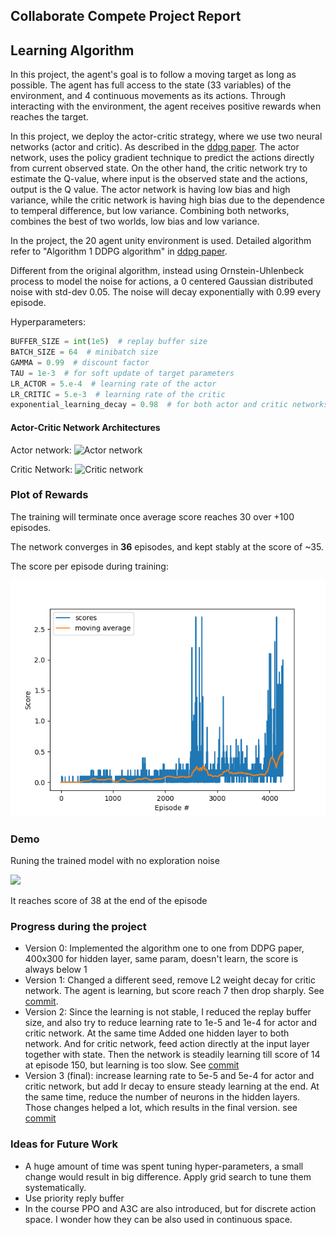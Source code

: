 ## Collaborate Compete Project Report

## Learning Algorithm

In this project, the agent's goal is to follow a moving target as long as possible. The agent has full access to the
state (33 variables) of the environment, and 4 continuous movements as its actions. Through interacting with the
environment, the agent receives positive rewards when reaches the target.

In this project, we deploy the actor-critic strategy, where we use two neural networks (actor and critic). As described
in the [ddpg paper](https://arxiv.org/abs/1509.02971). The actor network, uses the policy gradient technique to predict
the actions directly from current observed state. On the other hand, the critic network try to estimate the Q-value,
where input is the observed state and the actions, output is the Q value. The actor network is having low bias and high
variance, while the critic network is having high bias due to the dependence to temperal difference, but low variance.
Combining both networks, combines the best of two worlds, low bias and low variance.

In the project, the 20 agent unity environment is used. Detailed algorithm refer to "Algorithm 1 DDPG algorithm"
in [ddpg paper](https://arxiv.org/abs/1509.02971).

Different from the original algorithm, instead using Ornstein-Uhlenbeck process to model the noise for actions, a 0
centered Gaussian distributed noise with std-dev 0.05. The noise will decay exponentially with 0.99 every episode.

Hyperparameters:

```python
BUFFER_SIZE = int(1e5)  # replay buffer size
BATCH_SIZE = 64  # minibatch size
GAMMA = 0.99  # discount factor
TAU = 1e-3  # for soft update of target parameters
LR_ACTOR = 5.e-4  # learning rate of the actor
LR_CRITIC = 5.e-3  # learning rate of the critic
exponential_learning_decay = 0.98  # for both actor and critic networks
```

#### Actor-Critic Network Architectures

Actor network:
![Actor network](network_diagrams/actor.png)

Critic Network:
![Critic network](network_diagrams/critic.png)

### Plot of Rewards

The training will terminate once average score reaches 30 over +100 episodes.

The network converges in **36** episodes, and kept stably at the score of ~35.

The score per episode during training:

![](maddpg_score.png)

### Demo

Runing the trained model with no exploration noise

![](result_demo.gif)

It reaches score of 38 at the end of the episode

### Progress during the project
- Version 0: Implemented the algorithm one to one from DDPG paper, 400x300 for hidden layer, same param, doesn't learn, the score is always below 1
- Version 1: Changed a different seed, remove L2 weight decay for critic network. The agent is learning, but score reach 7 then drop
sharply. See [commit](https://github.com/xeonqq/p2_continous_control/blob/51843209594a746ad9d48b38584ec8a29aece396/ddpg_score.png).
- Version 2: Since the learning is not stable, I reduced the replay buffer size, and also try to reduce learning rate to 1e-5 and 1e-4 for actor and critic network. At the same time
 Added one hidden layer to both network. And for critic network, feed action directly at the input layer together with state. Then the 
network is steadily learning till score of 14 at episode 150, but learning is too slow.
See [commit](https://github.com/xeonqq/p2_continous_control/commit/5d5c240d20db83ab6ae75ae614a704b009bd4f9c)
- Version 3 (final): increase learning rate  to 5e-5 and 5e-4 for actor and critic network, but add lr decay to ensure steady learning at the end. At the same time,
reduce the number of neurons in the hidden layers. Those changes helped a lot, which results in the final version. see [commit](https://github.com/xeonqq/p2_continous_control/commit/57086a8ae904760b4f46910f96396d09517d070a)
### Ideas for Future Work

- A huge amount of time was spent tuning hyper-parameters, a small change would result in big difference. Apply grid
  search to tune them systematically.
- Use priority reply buffer
- In the course PPO and A3C are also introduced, but for discrete action space. I wonder how they can be also used in
  continuous space.
